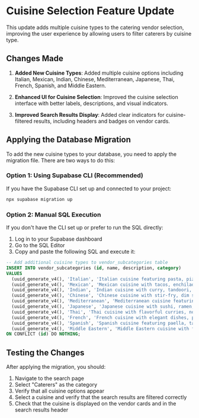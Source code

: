 # Cuisine Selection Feature Update

This update adds multiple cuisine types to the catering vendor selection, improving the user experience by allowing users to filter caterers by cuisine type.

## Changes Made

1. **Added New Cuisine Types**: Added multiple cuisine options including Italian, Mexican, Indian, Chinese, Mediterranean, Japanese, Thai, French, Spanish, and Middle Eastern.

2. **Enhanced UI for Cuisine Selection**: Improved the cuisine selection interface with better labels, descriptions, and visual indicators.

3. **Improved Search Results Display**: Added clear indicators for cuisine-filtered results, including headers and badges on vendor cards.

## Applying the Database Migration

To add the new cuisine types to your database, you need to apply the migration file. There are two ways to do this:

### Option 1: Using Supabase CLI (Recommended)

If you have the Supabase CLI set up and connected to your project:

```bash
npx supabase migration up
```

### Option 2: Manual SQL Execution

If you don't have the CLI set up or prefer to run the SQL directly:

1. Log in to your Supabase dashboard
2. Go to the SQL Editor
3. Copy and paste the following SQL and execute it:

```sql
-- Add additional cuisine types to vendor_subcategories table
INSERT INTO vendor_subcategories (id, name, description, category)
VALUES 
  (uuid_generate_v4(), 'Italian', 'Italian cuisine featuring pasta, pizza, and more', 'caterers'),
  (uuid_generate_v4(), 'Mexican', 'Mexican cuisine with tacos, enchiladas, and traditional dishes', 'caterers'),
  (uuid_generate_v4(), 'Indian', 'Indian cuisine with curry, tandoori, and diverse regional dishes', 'caterers'),
  (uuid_generate_v4(), 'Chinese', 'Chinese cuisine with stir-fry, dim sum, and regional specialties', 'caterers'),
  (uuid_generate_v4(), 'Mediterranean', 'Mediterranean cuisine featuring healthy dishes from Greece, Turkey, and more', 'caterers'),
  (uuid_generate_v4(), 'Japanese', 'Japanese cuisine with sushi, ramen, and traditional dishes', 'caterers'),
  (uuid_generate_v4(), 'Thai', 'Thai cuisine with flavorful curries, noodles, and aromatic dishes', 'caterers'),
  (uuid_generate_v4(), 'French', 'French cuisine with elegant dishes, pastries, and culinary traditions', 'caterers'),
  (uuid_generate_v4(), 'Spanish', 'Spanish cuisine featuring paella, tapas, and regional specialties', 'caterers'),
  (uuid_generate_v4(), 'Middle Eastern', 'Middle Eastern cuisine with falafel, hummus, and traditional dishes', 'caterers')
ON CONFLICT (id) DO NOTHING;
```

## Testing the Changes

After applying the migration, you should:

1. Navigate to the search page
2. Select "Caterers" as the category
3. Verify that all cuisine options appear
4. Select a cuisine and verify that the search results are filtered correctly
5. Check that the cuisine is displayed on the vendor cards and in the search results header
